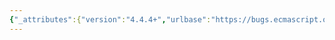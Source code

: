 ```yaml
---
{"_attributes":{"version":"4.4.4+","urlbase":"https://bugs.ecmascript.org/","maintainer":"dherman@mozilla.com"},"bug":{"bug_id":449,"creation_ts":"2012-07-06 23:42:00 -0700","short_desc":"13.1: \"ToString(n).[[value]]\"","delta_ts":"2012-07-08 21:32:30 -0700","product":"Draft for 6th Edition","component":"editorial issue","version":"Rev 8: June 15, 2012 Draft","rep_platform":"All","op_sys":"All","bug_status":"RESOLVED","resolution":"FIXED","priority":"Normal","bug_severity":"normal","everconfirmed":true,"reporter":{"uid":"jmdyck","name":"Michael Dyck"},"assigned_to":{"uid":"allen","name":"Allen Wirfs-Brock"},"long_desc":[{"commentid":1110,"comment_count":0,"who":{"uid":"jmdyck","name":"Michael Dyck"},"bug_when":"2012-07-06 23:42:26 -0700","thetext":"In 13.1 \"Function Definitions\",\nunder \"Runtime Semantics: Indexed Binding Initialisation\",\nin the 3rd rule,\nstep 6.d says:\n    \"Call the [[DefineOwnProperty]] internal method of A with arguments\n    ToString(n).[[value]], Property Descriptor {...}, and false.\"\n\nDelete the \".[[value]]\" after \"ToString(n)\"?"},{"commentid":1117,"comment_count":1,"who":{"uid":"allen","name":"Allen Wirfs-Brock"},"bug_when":"2012-07-07 16:21:08 -0700","thetext":"corrected in editor's draft"}]}}
---
```

